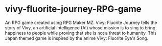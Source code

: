 # vivy-fluorite-journey-RPG-game
An RPG game created using RPG Maker MZ. Vivy: Fluorite Journey tells the story of Vivy, an artificial intelligence (AI) whose mission is to sing to bring happiness to people while proving that she is not a threat to humanity. This Japan themed game is inspired by the anime Vivy: Fluorite Eye's Song.
